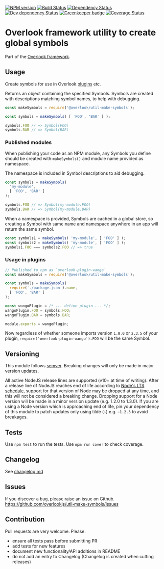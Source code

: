 [![NPM version](https://img.shields.io/npm/v/@overlook/util-make-symbols.svg)](https://www.npmjs.com/package/@overlook/util-make-symbols)
[![Build Status](https://img.shields.io/travis/overlookjs/util-make-symbols/master.svg)](http://travis-ci.org/overlookjs/util-make-symbols)
[![Dependency Status](https://img.shields.io/david/overlookjs/util-make-symbols.svg)](https://david-dm.org/overlookjs/util-make-symbols)
[![Dev dependency Status](https://img.shields.io/david/dev/overlookjs/util-make-symbols.svg)](https://david-dm.org/overlookjs/util-make-symbols)
[![Greenkeeper badge](https://badges.greenkeeper.io/overlookjs/util-make-symbols.svg)](https://greenkeeper.io/)
[![Coverage Status](https://img.shields.io/coveralls/overlookjs/util-make-symbols/master.svg)](https://coveralls.io/r/overlookjs/util-make-symbols)

# Overlook framework utility to create global symbols

Part of the [Overlook framework](https://overlookjs.github.io/).

## Usage

Create symbols for use in Overlook [plugins](https://www.npmjs.com/package/@overlook/plugin) etc.

Returns an object containing the specified Symbols. Symbols are created with descriptions matching symbol names, to help with debugging.

```js
const makeSymbols = require('@overlook/util-make-symbols');

const symbols = makeSymbols( [ 'FOO', 'BAR' ] );

symbols.FOO // => Symbol(FOO)
symbols.BAR // => Symbol(BAR)
```

### Published modules

When publishing your code as an NPM module, any Symbols you define should be created with `makeSymbols()` and module name provided as namespace.

The namespace is included in Symbol descriptions to aid debugging.

```js
const symbols = makeSymbols(
  'my-module',
  [ 'FOO', 'BAR' ]
);

symbols.FOO // => Symbol(my-module.FOO)
symbols.BAR // => Symbol(my-module.BAR)
```

When a namespace is provided, Symbols are cached in a global store, so creating a Symbol with same name and namespace anywhere in an app will return the same symbol.

```js
const symbols1 = makeSymbols( 'my-module', [ 'FOO' ] );
const symbols2 = makeSymbols( 'my-module', [ 'FOO' ] );
symbols1.FOO === symbols2.FOO // => true
```

### Usage in plugins

```js
// Published to npm as `overlook-plugin-wango`
const makeSymbols = require('@overlook/util-make-symbols');

const symbols = makeSymbols(
  require('./package.json').name,
  [ 'FOO', 'BAR' ]
);

const wangoPlugin = /* ... define plugin ... */;
wangoPlugin.FOO = symbols.FOO;
wangoPlugin.BAR = symbols.BAR;

module.exports = wangoPlugin;
```

Now regardless of whether someone imports version `1.0.0` or `2.3.5` of your plugin, `require('overlook-plugin-wango').FOO` will be the same Symbol.

## Versioning

This module follows [semver](https://semver.org/). Breaking changes will only be made in major version updates.

All active NodeJS release lines are supported (v10+ at time of writing). After a release line of NodeJS reaches end of life according to [Node's LTS schedule](https://nodejs.org/en/about/releases/), support for that version of Node may be dropped at any time, and this will not be considered a breaking change. Dropping support for a Node version will be made in a minor version update (e.g. 1.2.0 to 1.3.0). If you are using a Node version which is approaching end of life, pin your dependency of this module to patch updates only using tilde (`~`) e.g. `~1.2.3` to avoid breakages.

## Tests

Use `npm test` to run the tests. Use `npm run cover` to check coverage.

## Changelog

See [changelog.md](https://github.com/overlookjs/util-make-symbols/blob/master/changelog.md)

## Issues

If you discover a bug, please raise an issue on Github. https://github.com/overlookjs/util-make-symbols/issues

## Contribution

Pull requests are very welcome. Please:

* ensure all tests pass before submitting PR
* add tests for new features
* document new functionality/API additions in README
* do not add an entry to Changelog (Changelog is created when cutting releases)
